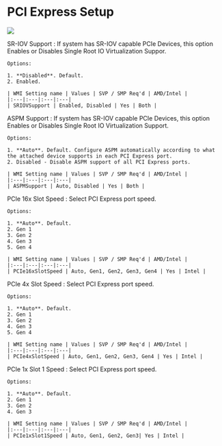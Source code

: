# PCI Express Setup #

![](https://cdrt.github.io/mk_docs/ref/bios/settings/thinkstation/img/ts_pciexpresssetup.PNG)
<!--![](https://cdrt.github.io/mk_docs/ref/bios/settings/thinkstation/img
   /ts_pciexpresssetup_p3twr.png)-->

SR-IOV Support
:	If system has SR-IOV capable PCIe Devices, this option Enables or Disables Single Root IO Virtualization Suppor.
	
	Options:

	1. **Disabled**. Default.
	2. Enabled.

	| WMI Setting name | Values | SVP / SMP Req'd | AMD/Intel |
	|:---|:---|:---|:---|
	| SRIOVSupport | Enabled, Disabled | Yes | Both |



ASPM Support
:	If system has SR-IOV capable PCIe Devices, this option Enables or Disables Single Root IO Virtualization Support.

	Options:

	1. **Auto**. Default. Configure ASPM automatically according to what the attached device supports in each PCI Express port.
	2. Disabled - Disable ASPM support of all PCI Express ports.

	| WMI Setting name | Values | SVP / SMP Req'd | AMD/Intel |
	|:---|:---|:---|:---|
	| ASPMSupport | Auto, Disabled | Yes | Both |



PCIe 16x Slot Speed
:	Select PCI Express port speed.

	Options:

	1. **Auto**. Default. 
	2. Gen 1
	3. Gen 2
	4. Gen 3
	5. Gen 4

	| WMI Setting name | Values | SVP / SMP Req'd | AMD/Intel |
	|:---|:---|:---|:---|
	| PCIe16xSlotSpeed | Auto, Gen1, Gen2, Gen3, Gen4 | Yes | Intel |



PCIe 4x Slot Speed
:	Select PCI Express port speed.

	Options:

	1. **Auto**. Default. 
	2. Gen 1
	3. Gen 2
	4. Gen 3
	5. Gen 4

	| WMI Setting name | Values | SVP / SMP Req'd | AMD/Intel |
	|:---|:---|:---|:---|
	| PCIe4xSlotSpeed | Auto, Gen1, Gen2, Gen3, Gen4 | Yes | Intel |



PCIe 1x Slot 1 Speed
:	Select PCI Express port speed.

	Options:

	1. **Auto**. Default. 
	2. Gen 1
	3. Gen 2
	4. Gen 3

	| WMI Setting name | Values | SVP / SMP Req'd | AMD/Intel |
	|:---|:---|:---|:---|
	| PCIe1xSlot1Speed | Auto, Gen1, Gen2, Gen3| Yes | Intel |
	